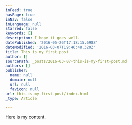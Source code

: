 ```yaml
---
inFeed: true
hasPage: true
inNav: false
inLanguage: null
starred: false
keywords: []
description: I hope it goes well.
datePublished: '2016-05-26T17:18:15.698Z'
dateModified: '2016-03-07T19:46:48.320Z'
title: This is my first post
author: []
sourcePath: _posts/2016-03-07-this-is-my-first-post.md
authors: []
publisher:
  name: null
  domain: null
  url: null
  favicon: null
url: this-is-my-first-post/index.html
_type: Article

---
```

Here is my content.
